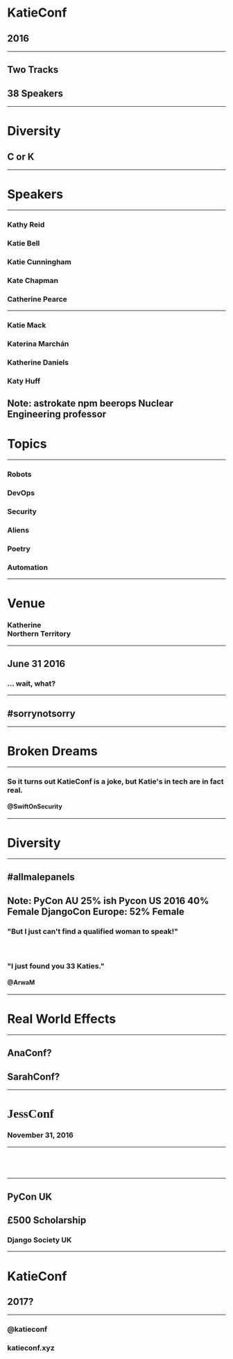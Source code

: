 # KatieConf <!-- .slide: data-background="pictures/header_image.jpg" data-background-transition="none" --> <!-- .slide: class="center" -->
## 2016
---
## Two Tracks <!-- .slide: data-background="pictures/soft_header_image.jpg" data-background-transition="none" --> <!-- .slide: class="center" -->
## 38 Speakers <!-- .slide: class="center" -->
---
# Diversity <!-- .slide: data-background="pictures/soft_header_image.jpg" data-background-transition="none" --> <!-- .slide: class="center" -->
## C or K <!-- .slide: class="center" -->
---
# Speakers <!-- .slide: data-background="pictures/soft_header_image.jpg" data-background-transition="none" --> <!-- .slide: class="center" -->
---
### Kathy Reid <!-- .slide: data-background="pictures/soft_header_image.jpg" data-background-transition="none" --> <!-- .slide: class="center" -->
### Katie Bell
### Katie Cunningham
### Kate Chapman
### Catherine Pearce
---
### Katie Mack <!-- .slide: data-background="pictures/soft_header_image.jpg" data-background-transition="none" --> <!-- .slide: class="center" -->
### Katerina Marchán <!-- .slide: class="center" -->
### Katherine Daniels <!-- .slide: class="center" -->
### Katy Huff

Note: astrokate
npm 
beerops 
Nuclear Engineering professor
---
# Topics <!-- .slide: data-background="pictures/soft_header_image.jpg" data-background-transition="none" --> <!-- .slide: class="center" -->
---
### Robots <!-- .slide: data-background="pictures/soft_header_image.jpg" data-background-transition="none" --> <!-- .slide: class="center" -->
### DevOps
### Security
### Aliens
### Poetry
### Automation
---
# Venue <!-- .slide: class="center" -->
### Katherine<br>Northern Territory <!-- .slide: data-background="pictures/soft_header_image.jpg" data-background-transition="none" --> <!-- .slide: class="center" -->
---
## June 31 2016 <!-- .slide: data-background="pictures/soft_header_image.jpg" data-background-transition="none" --> <!-- .slide: class="center" -->
### ... wait, what? <!-- .element: class="fragment" -->
---
## #sorrynotsorry<!-- .slide: data-background="pictures/soft_brokendreams.jpg" data-background-transition="none" --> <!-- .slide: class="center" -->
---
# Broken Dreams<!-- .slide: data-background="pictures/soft_brokendreams.jpg" data-background-transition="none" --> <!-- .slide: class="center" -->
---
### So it turns out KatieConf is a joke, but Katie's in tech are in fact real. <!-- .slide: data-background="pictures/soft_brokendreams.jpg" data-background-transition="none" -->
#### @SwiftOnSecurity <!-- .slide: class="center" -->
---
# Diversity<!-- .slide: data-background="pictures/soft_crayons.jpg" data-background-transition="none" --> <!-- .slide: class="center" -->

---
## #allmalepanels<!-- .slide: data-background="pictures/soft_crayons.jpg" data-background-transition="none" --> <!-- .slide: class="center" -->
Note: 
PyCon AU 25% ish
Pycon US 2016 40% Female
DjangoCon Europe: 52% Female
---
### "But I just can't find a qualified woman to speak!" <!-- .slide: data-background="pictures/soft_crayons.jpg" data-background-transition="none" --> <!-- .slide: class="center" -->
##### &nbsp;
### "I just found you 33 Katies." <!-- .slide: class="center" -->
#### @ArwaM
---
# Real World Effects <!-- .slide: data-background="pictures/soft_effects.jpg" data-background-transition="none" --> <!-- .slide: class="center" -->
---
## AnaConf? <!-- .slide: data-background="pictures/soft_effects.jpg" data-background-transition="none" --> <!-- .slide: class="center" -->
## SarahConf?
---
# <span style="font-family: 'Seaside'">JessConf</span> <!-- .slide: data-background="pictures/jess.jpg" data-background-transition="none" --> <!-- .slide: class="center" -->
### November 31, 2016 <!-- .element: class="fragment" -->
---
## &nbsp; <!-- .slide: data-background="pictures/pyconuk.png" data-background-transition="none" --> <!-- .slide: class="center" -->
---
## PyCon UK <!-- .slide: data-background="pictures/soft_pyconuk.png" data-background-transition="none" --> <!-- .slide: class="center" -->
## £500 Scholarship
### Django Society UK
---
# KatieConf<!-- .slide: data-background="pictures/soft_2017.jpg" data-background-transition="none" --> <!-- .slide: class="center" -->
## 2017?
---
### @katieconf <!-- .slide: data-background="pictures/soft_2017.jpg" data-background-transition="none" --> <!-- .slide: class="center" -->
### katieconf.xyz <!-- .slide: class="center" -->